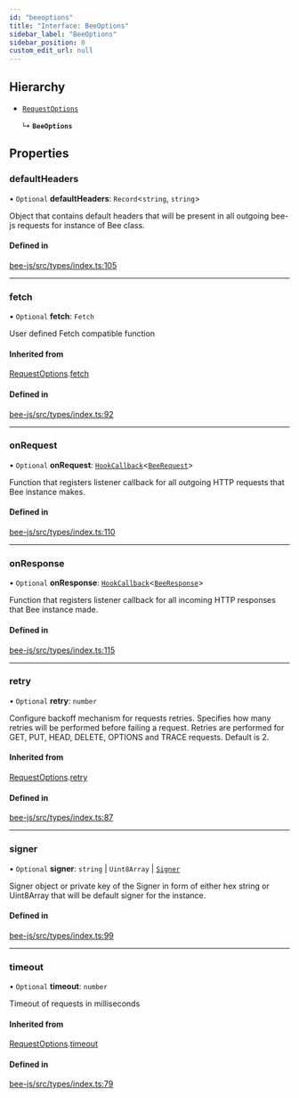 ```yaml
---
id: "beeoptions"
title: "Interface: BeeOptions"
sidebar_label: "BeeOptions"
sidebar_position: 0
custom_edit_url: null
---
```


## Hierarchy

- [`RequestOptions`](requestoptions.md)

  ↳ **`BeeOptions`**

## Properties

### defaultHeaders

• `Optional` **defaultHeaders**: `Record`<`string`, `string`\>

Object that contains default headers that will be present
in all outgoing bee-js requests for instance of Bee class.

#### Defined in

[bee-js/src/types/index.ts:105](https://github.com/ethersphere/bee-js/blob/ae6a776/src/types/index.ts#L105)

___

### fetch

• `Optional` **fetch**: `Fetch`

User defined Fetch compatible function

#### Inherited from

[RequestOptions](requestoptions.md).[fetch](requestoptions.md#fetch)

#### Defined in

[bee-js/src/types/index.ts:92](https://github.com/ethersphere/bee-js/blob/ae6a776/src/types/index.ts#L92)

___

### onRequest

• `Optional` **onRequest**: [`HookCallback`](../types/hookcallback.md)<[`BeeRequest`](beerequest.md)\>

Function that registers listener callback for all outgoing HTTP requests that Bee instance makes.

#### Defined in

[bee-js/src/types/index.ts:110](https://github.com/ethersphere/bee-js/blob/ae6a776/src/types/index.ts#L110)

___

### onResponse

• `Optional` **onResponse**: [`HookCallback`](../types/hookcallback.md)<[`BeeResponse`](beeresponse.md)\>

Function that registers listener callback for all incoming HTTP responses that Bee instance made.

#### Defined in

[bee-js/src/types/index.ts:115](https://github.com/ethersphere/bee-js/blob/ae6a776/src/types/index.ts#L115)

___

### retry

• `Optional` **retry**: `number`

Configure backoff mechanism for requests retries.
Specifies how many retries will be performed before failing a request.
Retries are performed for GET, PUT, HEAD, DELETE, OPTIONS and TRACE requests.
Default is 2.

#### Inherited from

[RequestOptions](requestoptions.md).[retry](requestoptions.md#retry)

#### Defined in

[bee-js/src/types/index.ts:87](https://github.com/ethersphere/bee-js/blob/ae6a776/src/types/index.ts#L87)

___

### signer

• `Optional` **signer**: `string` \| `Uint8Array` \| [`Signer`](../types/signer.md)

Signer object or private key of the Signer in form of either hex string or Uint8Array that will be default signer for the instance.

#### Defined in

[bee-js/src/types/index.ts:99](https://github.com/ethersphere/bee-js/blob/ae6a776/src/types/index.ts#L99)

___

### timeout

• `Optional` **timeout**: `number`

Timeout of requests in milliseconds

#### Inherited from

[RequestOptions](requestoptions.md).[timeout](requestoptions.md#timeout)

#### Defined in

[bee-js/src/types/index.ts:79](https://github.com/ethersphere/bee-js/blob/ae6a776/src/types/index.ts#L79)
